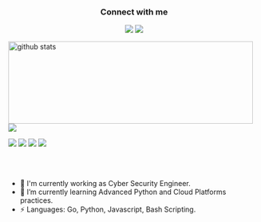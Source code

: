 <h3 align="center">Connect with me</h3>
<p align="center">
  <a href= "https://www.linkedin.com/in/bora-dogru-505/"><img src="https://img.icons8.com/dusk/48/000000/linkedin.png"/></a>
  <a href= "https://instagram.com/hideonhack/"><img src="https://img.icons8.com/dusk/48/000000/instagram.png"/></a>
</p>

<p>
  <img align="left" width="490" height="165" src="https://github-readme-stats.vercel.app/api/?username=hideonhack&show_icons=true&title_color=fffffff&icon_color=000000&text_color=000000" alt="github stats"/>
  <a href="https://github.com/anuraghazra/github-readme-stats">
    <img align="center" src="https://github-readme-stats.anuraghazra1.vercel.app/api/top-langs/?username=hideonhack" />
  </a>
  <p>
    <img src="https://views.whatilearened.today/views/github/hideonhack/views.svg"/>
    <a href="https://github.com/hideonhack?tab=followers"><img src="https://img.shields.io/github/followers/hideonhack?color=%234CC61E&label=GitHub%20Followers%20%3A"/></a>
    <a href="https://github.com/Naereen/badges"><img src="https://img.shields.io/badge/badges-awesome-green.svg"/></a>
    <a href="https://archlinux.org/"><img src="https://img.shields.io/badge/arch-linux"/></a>
  </p>
</p>
<br/><br/>

<!--
**hideonhack/hideonhack** is a ✨ _special_ ✨ repository because its `README.md` (this file) appears on your GitHub profile.
-->

- 🔭 I'm currently working as Cyber Security Engineer.
- 🌱 I’m currently learning Advanced Python and Cloud Platforms practices.
- ⚡ Languages: Go, Python, Javascript, Bash Scripting.
